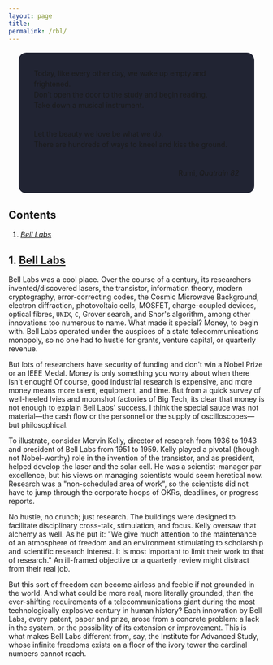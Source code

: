 ```yaml
---
layout: page
title:
permalink: /rbl/
---
```


<div style="background-color: #212433 ; padding: 30px; margin: 20px; border: 0px solid
grey; line-height:1.5; border-radius: 15px">
Today, like every other day, we wake up empty
and frightened.<br>
Don’t open the door to the study and begin reading. <br>
Take down a musical instrument.<br><br>

Let the beauty we love be what we do.<br>
There are hundreds of ways to kneel and kiss the ground.
<br>
<br>

<div style="text-align: right">Rumi, <i>Quatrain 82</i></div>
</div>

## Contents <a id="tbc" name="tbc"></a>

1. <a href="#sec-1"><i>Bell Labs</i></a>

## 1. <a href="#tbc">Bell Labs</a><a id="sec-1" name="sec-1"></a>

Bell Labs was a cool place. Over the course of a century, its researchers invented/discovered
lasers, the transistor, information theory, modern cryptography,
error-correcting codes, the Cosmic Microwave Background, electron diffraction, photovoltaic cells,
MOSFET, charge-coupled devices, optical fibres, `UNIX`, `C`, Grover search,
and Shor's algorithm, among other innovations too numerous to name.
What made it special? Money, to begin with. Bell Labs operated
under the auspices of a state telecommunications monopoly, so no one had to hustle for
grants, venture capital, or quarterly revenue.

But lots of researchers
have security of funding and don't win a Nobel Prize or an IEEE
Medal. Money is only something you worry about when there isn't
enough!
Of course, good industrial research is expensive, and more money
means more talent, equipment, and time. But from a
quick survey of well-heeled Ivies and moonshot factories of Big Tech,
its clear that money is not enough to explain Bell Labs' success.
I think the special sauce was not material—the cash flow or the
personnel or the supply of oscilloscopes—but philosophical.

To illustrate, consider Mervin Kelly, director of research from 1936
to 1943 and president of Bell Labs from 1951 to 1959. Kelly played a pivotal (though not
Nobel-worthy) role in the invention of the transistor, and as
president, helped develop the laser and the solar cell.
He was a scientist-manager par excellence, but his views on managing
scientists would seem heretical now. Research was a "non-scheduled
area of work", so the scientists did not have to jump through the
corporate hoops of OKRs, deadlines, or progress reports.

No hustle, no crunch; just research.
The buildings were designed to facilitate disciplinary cross-talk,
stimulation, and focus. Kelly oversaw that alchemy as well. As he
put it: "We give much attention to the maintenance of an atmosphere of
freedom and an environment stimulating to scholarship and scientific
research interest. It is most important to limit their work to that of
research." An ill-framed objective or a quarterly review might
distract from their real job.

But this sort of freedom can become airless and
feeble if not grounded in the world. And what could be more real,
more literally grounded, than the ever-shifting requirements of a
telecommunications giant during the most technologically explosive
century in human history?
Each innovation by Bell Labs, every patent, paper and prize, arose
from a concrete problem: a lack in the system, or the possibility of its
extension or improvement.
This is what makes Bell Labs different from, say, the Institute for
Advanced Study, whose infinite freedoms exists on a floor of the
ivory tower the cardinal numbers cannot reach.
